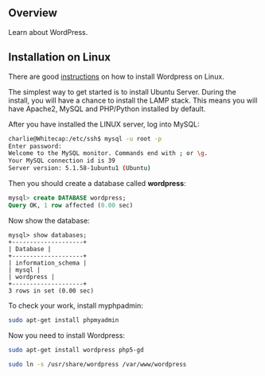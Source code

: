 ## Overview

Learn about WordPress.

## Installation on Linux

There are good [instructions](http://codex.wordpress.org/Installing_WordPress) on how to install Wordpress on Linux.

The simplest way to get started is to install Ubuntu Server. During the install, you will have a chance to install the LAMP stack. This means you will have Apache2, MySQL and PHP/Python installed by default.

After you have installed the LINUX server, log into MySQL:


```bash
charlie@Whitecap:/etc/ssh$ mysql -u root -p
Enter password:
Welcome to the MySQL monitor. Commands end with ; or \g.
Your MySQL connection id is 39
Server version: 5.1.58-1ubuntu1 (Ubuntu)
```

Then you should create a database called **wordpress**:

```sql
mysql> create DATABASE wordpress;
Query OK, 1 row affected (0.00 sec)
```

Now show the database:

```code
mysql> show databases;
+--------------------+
| Database |
+--------------------+
| information_schema |
| mysql |
| wordpress |
+--------------------+
3 rows in set (0.00 sec)
```

To check your work, install myphpadmin:

```bash
sudo apt-get install phpmyadmin
```

Now you need to install Wordpress:

```bash
sudo apt-get install wordpress php5-gd
```

```bash
sudo ln -s /usr/share/wordpress /var/www/wordpress
```
